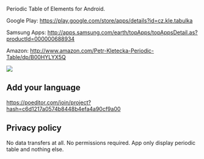 Periodic Table of Elements for Android. 

Google Play: https://play.google.com/store/apps/details?id=cz.kle.tabulka

Samsung Apps: http://apps.samsung.com/earth/topApps/topAppsDetail.as?productId=000000688934

Amazon: http://www.amazon.com/Petr-Kletecka-Periodic-Table/dp/B00HYLYX5Q

<a href="http://kle.cz/tabulka/android">
	<img src="http://kle.cz/tabulka/android.png">
</a>

## Add your language

https://poeditor.com/join/project?hash=c6d1217a0574b8448b4efa4a90cf9a00

## Privacy policy

No data transfers at all. No permissions required. App only display
periodic table and nothing else.
